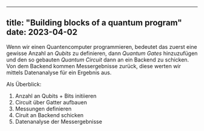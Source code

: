 
---
title: "Building blocks of a quantum program"
date: 2023-04-02
---

Wenn wir einen Quantencomputer programmieren, bedeutet das zuerst eine gewisse Anzahl an _Qubits_ zu definieren, dann _Quantum Gates_ hinzuzufügen und den so gebauten _Quantum Circuit_ dann an ein Backend zu schicken. Von dem Backend kommen Messergebnisse zurück, diese werten wir mittels Datenanalyse für ein Ergebnis aus.

Als Überblick:

1) Anzahl an Qubits + Bits initiieren
2) Circuit über Gatter aufbauen
3) Messungen definieren
4) Ciruit an Backend schicken
5) Datenanalyse der Messergebnisse
